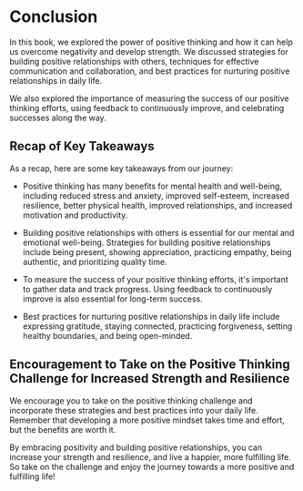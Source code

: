 # Conclusion

In this book, we explored the power of positive thinking and how it can help us overcome negativity and develop strength. We discussed strategies for building positive relationships with others, techniques for effective communication and collaboration, and best practices for nurturing positive relationships in daily life.

We also explored the importance of measuring the success of our positive thinking efforts, using feedback to continuously improve, and celebrating successes along the way.

Recap of Key Takeaways
----------------------

As a recap, here are some key takeaways from our journey:

* Positive thinking has many benefits for mental health and well-being, including reduced stress and anxiety, improved self-esteem, increased resilience, better physical health, improved relationships, and increased motivation and productivity.

* Building positive relationships with others is essential for our mental and emotional well-being. Strategies for building positive relationships include being present, showing appreciation, practicing empathy, being authentic, and prioritizing quality time.

* To measure the success of your positive thinking efforts, it's important to gather data and track progress. Using feedback to continuously improve is also essential for long-term success.

* Best practices for nurturing positive relationships in daily life include expressing gratitude, staying connected, practicing forgiveness, setting healthy boundaries, and being open-minded.

Encouragement to Take on the Positive Thinking Challenge for Increased Strength and Resilience
----------------------------------------------------------------------------------------------

We encourage you to take on the positive thinking challenge and incorporate these strategies and best practices into your daily life. Remember that developing a more positive mindset takes time and effort, but the benefits are worth it.

By embracing positivity and building positive relationships, you can increase your strength and resilience, and live a happier, more fulfilling life. So take on the challenge and enjoy the journey towards a more positive and fulfilling life!